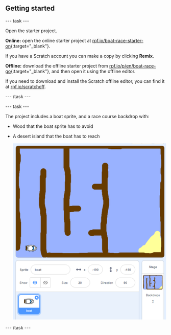 ## Getting started

\--- task \---

Open the starter project.

**Online:** open the online starter project at [rpf.io/boat-race-starter-on](http://rpf.io/boat-race-starter-on){:target="_blank"}.

If you have a Scratch account you can make a copy by clicking **Remix**.

**Offline:** download the offline starter project from [rpf.io/p/en/boat-race-go](http://rpf.io/p/en/boat-race-go){:target="_blank"}, and then open it using the offline editor.

If you need to download and install the Scratch offline editor, you can find it at [rpf.io/scratchoff](http://rpf.io/scratchoff).

\--- /task \---

\--- task \---

The project includes a boat sprite, and a race course backdrop with:

- Wood that the boat sprite has to avoid
- A desert island that the boat has to reach
    
    ![screenshot](images/boat-starter.png)

\--- /task \---
